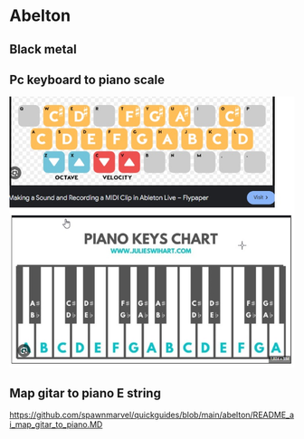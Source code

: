 # Abelton

## Black metal


## Pc keyboard to piano scale

![pc keys to piano](https://github.com/spawnmarvel/quickguides/blob/main/abelton/101_images_ableton/101_pc_keyboard.jpg)

## Map gitar to piano E string

https://github.com/spawnmarvel/quickguides/blob/main/abelton/README_ai_map_gitar_to_piano.MD



